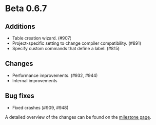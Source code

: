 # Beta 0.6.7


## Additions
- Table creation wizard. (#907)
- Project-specific setting to change compiler compatibility. (#891)
- Specify custom commands that define a label. (#815)

## Changes
- Performance improvements. (#932, #944)
- Internal improvements

## Bug fixes
- Fixed crashes (#909, #948)

A detailed overview of the changes can be found on the [milestone page](https://github.com/Hannah-Sten/TeXiFy-IDEA/milestone/16).